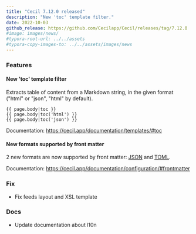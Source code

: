 ```yaml
---
title: "Cecil 7.12.0 released"
description: "New 'toc' template filter."
date: 2022-10-03
github_release: https://github.com/Cecilapp/Cecil/releases/tag/7.12.0
#image: images/news/
#typora-root-url: ../../assets
#typora-copy-images-to: ../../assets/images/news
---
```


### Features

#### New 'toc' template filter

Extracts table of content from a Markdown string, in the given format ("html" or "json", "html" by default).

```twig
{{ page.body|toc }}
{{ page.body|toc('html') }}
{{ page.body|toc('json') }}
```

Documentation: <https://cecil.app/documentation/templates/#toc>

#### New formats supported by front matter

2 new formats are now supported by front matter: [JSON](https://m.wikipedia.org/wiki/JSON) and [TOML](https://m.wikipedia.org/wiki/TOML).

Documentation: <https://cecil.app/documentation/configuration/#frontmatter>

### Fix

- Fix feeds layout and XSL template

### Docs

- Update documentation about l10n
